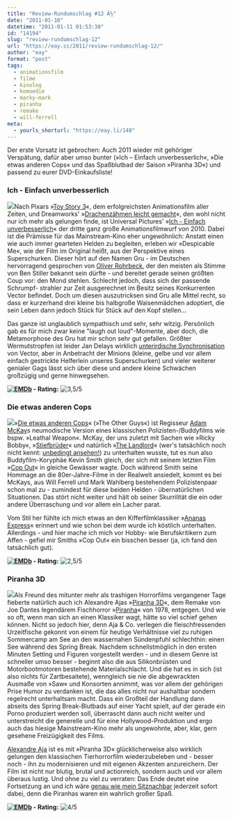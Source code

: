 ```yaml
---
title: "Review-Rundumschlag #12 Â½"
date: "2011-01-10"
datetime: "2011-01-11 01:53:38"
id: "14194"
slug: "review-rundumschlag-12"
url: "https://eay.cc/2011/review-rundumschlag-12/"
author: "eay"
format: "post"
tags:
  - animationsfilm
  - filme
  - kinolog
  - komoedie
  - marky-mark
  - piranha
  - remake
  - will-ferrell
meta:
  - yourls_shorturl: "https://eay.li/148"
---
```


Der erste Vorsatz ist gebrochen: Auch 2011 wieder mit gehöriger Verspätung, dafür aber umso bunter (»Ich – Einfach unverbesserlich«, »Die etwas anderen Cops« und das Spaßblutbad der Saison »Piranha 3D«) und passend zu eurer DVD-Einkaufsliste!

### Ich - Einfach unverbesserlich

![](https://eay.cc/uploads/2010/despicableme.jpg)Nach Pixars »[Toy Story 3](//eay.cc/2010/review-rundumschlag-11/)«, dem erfolgreichsten Animationsfilm aller Zeiten, und Dreamworks' »[Drachenzähmen leicht gemacht](//eay.cc/2010/review-rundumschlag-9-teil-1/)«, den wohl nicht nur ich mehr als gelungen finde, ist Universal Pictures' »[Ich - Einfach unverbesserlich](http://www.imdb.com/title/tt1323594/)« der dritte ganz große Animationsfilmwurf von 2010. Dabei ist die Prämisse für das Mainstream-Kino eher ungewöhnlich: Anstatt einen wie auch immer gearteten Helden zu begleiten, erleben wir »Despicable Me«, wie der Film im Original heißt, aus der Perspektive eines Superschurken. Dieser hört auf den Namen Gru - im Deutschen hervorragend gesprochen von [Oliver Rohrbeck](http://de.wikipedia.org/wiki/Oliver_Rohrbeck), der den meisten als Stimme von Ben Stiller bekannt sein dürfte - und bereitet gerade seinen größten Coup vor: den Mond stehlen. Schlecht jedoch, dass sich der passende Schrumpf- strahler zur Zeit ausgerechnet im Besitz seines Konkurrenten Vector befindet. Doch um diesen auszutricksen sind Gru alle Mittel recht, so dass er kurzerhand drei kleine bis halbgroße Waisenmädchen adoptiert, die sein Leben dann jedoch Stück für Stück auf den Kopf stellen...

Das ganze ist unglaublich sympathisch und sehr, sehr witzig. Persönlich gab es für mich zwar keine "laugh out loud"-Momente, aber doch, die Metamorphose des Gru hat mir schon sehr gut gefallen. Größter Wermutstropfen ist leider Jan Delays wirklich [unterirdische Synchronisation](//eay.cc/uploads/audio/heygru.mp3) von Vector, aber in Anbetracht der Minions (kleine, gelbe und vor allem einfach gestrickte Helferlein unseres Superschurken) und vieler weiterer genialer Gags lässt sich über diese und andere kleine Schwächen großzügig und gerne hinwegsehen.

 **[![EMDb](/uploads/pages/emdb/emdb_mini.gif)](http://eay.cc/emdb/) - Rating:** ![3,5/5](/uploads/pages/emdb/s_3-5.gif)

### Die etwas anderen Cops

![](https://eay.cc/uploads/2010/theotherguys.jpg)»[Die etwas anderen Cops](http://www.imdb.com/title/tt1386588/)« (»The Other Guys«) ist Regisseur [Adam McKay](http://de.wikipedia.org/wiki/Adam_McKay)s neumodische Version eines klassischen Polizisten-/Buddyfilms wie bspw. »Leathal Weapon«. McKay, der uns zuletzt mit Sachen wie »Ricky Bobby«, »[Stiefbrüder](//eay.cc/2008/dumm-und-dummer-2008/)« und natürlich »[The Landlord](http://www.funnyordie.com/videos/74/the-landlord-from-will-ferrell-and-adam-ghost-panther-mckay)« (wer's tatsächlich noch nicht kennt: [unbedingt ansehen!](http://www.funnyordie.com/videos/74/the-landlord-from-will-ferrell-and-adam-ghost-panther-mckay)) zu unterhalten wusste, tut es nun also Buddyfilm-Koryphäe Kevin Smith gleich, der sich mit seinem letzten Film »[Cop Out](http://amzn.to/hkuoHF)« in gleiche Gewässer wagte. Doch während Smith seine Hommage an die 80er-Jahre-Filme in der Realwelt ansiedelt, kommt es bei McKays, aus Will Ferrell und Mark Wahlberg bestehendem Polizistenpaar schon mal zu - zumindest für diese beiden Helden - übernatürlichen Situationen. Das stört nicht weiter und hält ob seiner Skurrilität die ein oder andere Überraschung und vor allem ein Lacher parat.

Vom Stil her fühlte ich mich etwas an den Kifferfilmklassiker »[Ananas Express](//eay.cc/2008/kiffer-in-action/)« erinnert und wie schon bei dem wurde ich köstlich unterhalten. Allerdings - und hier mache ich mich vor Hobby- wie Berufskritikern zum Affen - gefiel mir Smiths »Cop Out« ein bisschen besser (ja, ich fand den tatsächlich gut).

 **[![EMDb](/uploads/pages/emdb/emdb_mini.gif)](http://eay.cc/emdb/) - Rating:** ![2,5/5](/uploads/pages/emdb/s_2-5.gif)

### Piranha 3D

![](https://eay.cc/uploads/2010/piranhas3d.jpg)Als Freund des mitunter mehr als trashigen Horrorfilms vergangener Tage fieberte natürlich auch ich Alexandre Ajas »[Piranha 3D](http://www.imdb.com/title/tt0464154/)«, dem Remake von Joe Dantes legendärem Fischhorror »[Piranha](http://www.imdb.com/title/tt0078087/)« von 1978, entgegen. Und wie so oft, wenn man sich an einen Klassiker wagt, hätte so viel schief gehen können. Nicht so jedoch hier, denn Aja & Co. verlegen die fleischfressenden Urzeitfische gekonnt von einem für heutige Verhältnisse viel zu ruhigen Sommercamp am See an den wassernahen Sündenpfuhl schlechthin: einen See während des Spring Break. Nachdem schnellstmöglich in den ersten Minuten Setting und Figuren vorgestellt werden - und in diesem Genre ist schneller umso besser - beginnt also die aus Silikonbrüsten und Motorbootmotoren bestehende Materialschlacht. Und die hat es in sich (ist also nichts für Zartbesaitete), wenngleich sie nie die abgewrackten Ausmaße von »Saw« und Konsorten annimmt, was vor allem der gehörigen Prise Humor zu verdanken ist, die das alles nicht nur aushaltbar sondern regelrecht unterhaltsam macht. Dass ein Großteil der Handlung dann abseits des Spring Break-Blutbads auf einer Yacht spielt, auf der gerade ein Porno produziert werden soll, überrascht dann auch nicht weiter und unterstreicht die generelle und für eine Hollywood-Produktion und ergo auch das hiesige Mainstream-Kino mehr als ungewohnte, aber, klar, gern gesehene Freizügigkeit des Films.

[Alexandre Aja](http://en.wikipedia.org/wiki/Alexandre_Aja) ist es mit »Piranha 3D« glücklicherweise also wirklich gelungen den klassischen Tierhorrorfilm wiederzubeleben und - besser noch - ihn zu modernisieren und mit eigenen Akzenten anzureichern. Der Film ist nicht nur blutig, brutal und actionreich, sondern auch und vor allem überaus lustig. Und ohne zu viel zu verraten: Das Ende deutet eine Fortsetzung an und ich wäre [genau wie mein Sitznachbar](http://konjunktivleben.wordpress.com/2010/10/20/review-piranha-3d/) jederzeit sofort dabei, denn die Piranhas waren ein wahrlich großer Spaß.

 **[![EMDb](/uploads/pages/emdb/emdb_mini.gif)](http://eay.cc/emdb/) - Rating:** ![4/5](/uploads/pages/emdb/s_4.gif)

